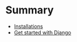 # Summary

* [Installations](1-installations.md)
* [Get started with Django](2-start-with-django.md)
